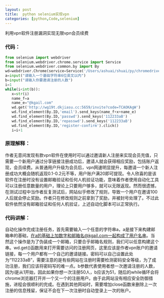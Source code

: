 ```yaml
---
layout: post
title:  python selenium实现vpn
categories: [python,Code,selenium]
---
```


 利用vpn软件注册漏洞实现无限vpn会员续费

### 代码：

```python
from selenium import webdriver
from selenium.webdriver.chrome.service import Service 
from selenium.webdriver.common.by import By
wd=webdriver.Chrome(service=Service('/Users/ashuai/shuai/py/chromedriver'))
a=input("请输入一个基础字符串6位英文以内")
b=input("请输入你要邀请注册的人数")
i=1
while(i<int(b)):
   x=str(i)
   name_f=a
   name_e="@kgail.com"
   wd.get('http://wg19t.dkjiasu.cc:5659/invite?code=TCAOKAgW')
   wd.find_element(By.ID,'email').send_keys(name_f+x+name_e)
   wd.find_element(By.ID,'passwd').send_keys('112233aB')
   wd.find_element(By.ID,'repasswd').send_keys('112233aB')
   wd.find_element(By.ID,'register-confirm').click()
   i=i+1

```

### 原理解释：

作者无意间发现有款vpn软件在使用时可以通过邀请新人注册来实现会员充值，只需要一个新用户通过分享链接注册成功后，邀请人就会获得相应奖励，包括账户返现，会员续费。从普通用户升级为会员后，vpn网速明显提升，每邀请一个新人注册成功大概会随机返现0.1-0.2元不等，用户账户满20即可提现。令人欣喜的是该软件在注册时没有设置邮箱验证和任何人机验证功能，意味着作者使用自动化工具可以注册任意数量的用户，理论上只要用户够多，就可以无限返现。然而很遗憾，在测试过程中当作者反复测试后，网站似乎修改了规则，导致一个用户在邀请100人后就会停止奖励。作者只在修改规则之前拿到了奖励，并被封号处理了。不过此软件依然没有邮箱验证和任何人机验证，上述自动化脚本可以正常执行。

### 代码讲解：

自动化操作完成注册任务，首先需要输入一个任意的字符串a，a是接下来构建邮箱串的基础，在a的基础上加数字和邮箱名@kgail.com一起构成了用户名串。当然这个操作是为了伪装成一个邮箱，只要合乎邮箱名规则，我们可以任意构建这个串。wd.get()函数用来打开需要访问的注册网页，这里应该是作者vpn账户的邀请链接，每一个用户都有一个自己的邀请链接。密码可以自己设置此处为“112233aB”，需要注意的是有些网站在注册时需要检测密码安全等级，为了成功注册，我们应该将密码写的难一点。b参数代表使用者想一次邀请注册的人数，因为i是从1开始，因此如果你想一次注册50人，b应该为51，随后的while循环会将chrome浏览器打开并一个又一个的注册用户。由于此网站没有相应安全防御措施，进程会很顺利的完成。在遇到其他网站时，需要增加close函数来删除上一次注册的信息残留，保证不会在下一次注册时自动登录上一次的账户。

